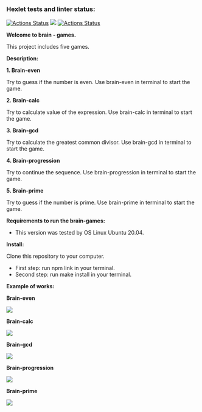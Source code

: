 ### Hexlet tests and linter status:
[![Actions Status](https://github.com/MishinS/frontend-project-lvl1/workflows/hexlet-check/badge.svg)](https://github.com/MishinS/frontend-project-lvl1/actions)
<a href="https://codeclimate.com/github/codeclimate/codeclimate/maintainability"><img src="https://api.codeclimate.com/v1/badges/a99a88d28ad37a79dbf6/maintainability" /></a>
[![Actions Status](https://github.com/MishinS/frontend-project-lvl1/workflows/actions-test/badge.svg)](https://github.com/MishinS/frontend-project-lvl1/actions)

<p><b>Welcome to brain - games.</b></p>
<p>This project includes five games.</p>

<p><b>Description:</b></p>
<b>1. Brain-even</b>
<p>Try to guess if the number is even. Use brain-even in terminal to start the game.</p>
<b>2. Brain-calc</b>
<p>Try to calculate value of the expression. Use brain-calc in terminal to start the game.</p>
<b>3. Brain-gcd</b>
<p>Try to calculate the greatest common divisor. Use brain-gcd in terminal to start the game.</p>
<b>4. Brain-progression</b>
<p>Try to continue the sequence. Use brain-progression in terminal to start the game.</p>
<b>5. Brain-prime</b>
<p>Try to guess if the number is prime. Use brain-prime in terminal to start the game.</p> 

<p><b>Requirements to run the brain-games:</b></p>
<ul>
 <li>This version was tested by OS Linux Ubuntu 20.04.</li>
</ul>
<b>Install:</b>
<p>Clone this repository to your computer.</p>
<ul>
 <li>First step: run npm link in your terminal.</li>
 <li>Second step: run make install in your terminal.</li>
</ul>

<p><b>Example of works:</b></p>
<b>Brain-even</b>

<p><a href="https://asciinema.org/a/8YOs4xVobaFTsslsLR8QEp7jB" target="_blank"><img src="https://asciinema.org/a/8YOs4xVobaFTsslsLR8QEp7jB.svg" /></a></p>
<b>Brain-calc</b>

<p><a href="https://asciinema.org/a/kCrdyYT3GgYEWR8Gly26uTWE2" target="_blank"><img src="https://asciinema.org/a/kCrdyYT3GgYEWR8Gly26uTWE2.svg" /></a></p>
<b>Brain-gcd</b>

<p><a href="https://asciinema.org/a/pM3Sg6TEnVzitYCGxSAlUqCza" target="_blank"><img src="https://asciinema.org/a/pM3Sg6TEnVzitYCGxSAlUqCza.svg" /></a></p>
<b>Brain-progression</b>

<p><a href="https://asciinema.org/a/orWn3fN6X1GN9nx2pM2eyuIHv" target="_blank"><img src="https://asciinema.org/a/orWn3fN6X1GN9nx2pM2eyuIHv.svg" /></a></p>
<b>Brain-prime</b>

<p><a href="https://asciinema.org/a/LIJi9Mvkz6BiPB1p6yT1sRJk5" target="_blank"><img src="https://asciinema.org/a/LIJi9Mvkz6BiPB1p6yT1sRJk5.svg" /></a></p>
